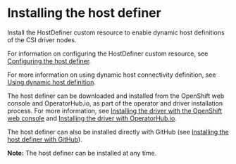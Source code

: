 # Installing the host definer

Install the HostDefiner custom resource to enable dynamic host definitions of the CSI driver nodes.

For information on configuring the HostDefiner custom resource, see [Configuring the host definer](../configuration/configuring_hostdefiner).

For more information on using dynamic host connectivity definition, see [Using dynamic host definition](../using/using_hostdefinition.md).

The host definer can be downloaded and installed from the OpenShift web console and OperatorHub.io, as part of the operator and driver installation process. For more information, see [Installing the driver with the OpenShift web console](install_driver_openshift_web.md) and [Installing the driver with OperatorHub.io](install_driver_operatorhub.md).

The host definer can also be installed directly with GitHub (see [Installing the host definer with GitHub](install_hostdefiner_github.md)).

**Note:** The host definer can be installed at any time.